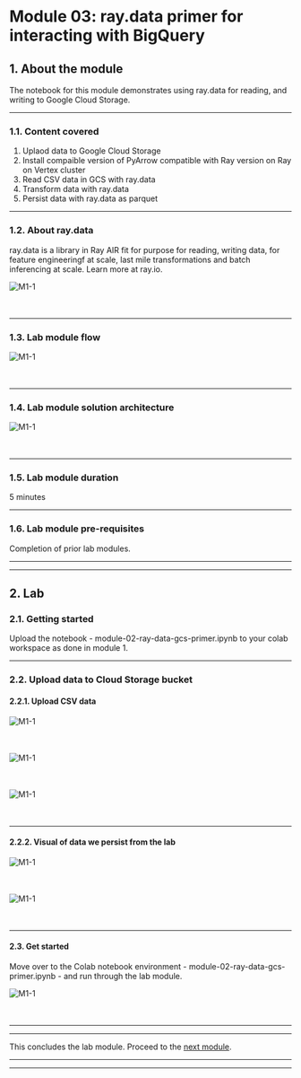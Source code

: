 # Module 03: **ray.data** primer for interacting with BigQuery

## 1. About the module
The notebook for this module demonstrates using ray.data for reading, and writing to Google Cloud Storage. 

<hr>

### 1.1. Content covered

1. Uplaod data to Google Cloud Storage
2. Install compaible version of PyArrow compatible with Ray version on Ray on Vertex cluster
3. Read CSV data in GCS with ray.data 
4. Transform data with ray.data 
5. Persist data with ray.data  as parquet

<hr>
 
### 1.2. About ray.data

ray.data is a library in Ray AIR fit for purpose for reading, writing data, for feature engineeringf at scale, last mile transformations and batch inferencing at scale. Learn more at ray.io.

![M1-1](./images/readme-ray-03.png)   
<br><br>

<hr>

### 1.3. Lab module flow

![M1-1](./images/skl-m02-01.png)   
<br><br>

<hr>

### 1.4. Lab module solution architecture

![M1-1](./images/skl-m02-02.png)   
<br><br>

<hr>

### 1.5. Lab module duration

5 minutes

<hr>

### 1.6. Lab module pre-requisites

Completion of prior lab modules.

<hr><hr>

## 2. Lab

### 2.1. Getting started
Upload the notebook - module-02-ray-data-gcs-primer.ipynb to your colab workspace as done in module 1.

<hr>

### 2.2. Upload data to Cloud Storage bucket 

#### 2.2.1. Upload CSV data

![M1-1](./images/skl-m02-03.png)   
<br><br>

![M1-1](./images/skl-m02-04.png)   
<br><br>

![M1-1](./images/skl-m02-05.png)   
<br><br>

<hr>

#### 2.2.2. Visual of data we persist from the lab

![M1-1](./images/skl-m02-07.png)   
<br><br>

![M1-1](./images/skl-m02-06.png)   
<br><br>


<hr>

#### 2.3. Get started

Move over to the Colab notebook environment - module-02-ray-data-gcs-primer.ipynb - and run through the lab module.

![M1-1](./images/skl-m02-08.png)   
<br><br>


<hr><hr>

This concludes the lab module. Proceed to the [next module](https://github.com/anagha-google/ray-labs/blob/main/01-sklearn/module-03-ray.data-bq-primer-README.md).

<hr><hr>
